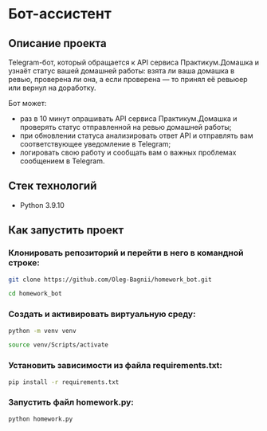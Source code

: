 # Бот-ассистент
## Описание проекта
Telegram-бот, который обращается к API сервиса Практикум.Домашка и узнаёт статус вашей домашней работы: взята ли ваша домашка в ревью, проверена ли она, а если проверена — то принял её ревьюер или вернул на доработку.

Бот может:

- раз в 10 минут опрашивать API сервиса Практикум.Домашка и проверять статус отправленной на ревью домашней работы;
- при обновлении статуса анализировать ответ API и отправлять вам соответствующее уведомление в Telegram;
- логировать свою работу и сообщать вам о важных проблемах сообщением в Telegram.
## Стек технологий
- Python 3.9.10

## Как запустить проект
### Клонировать репозиторий и перейти в него в командной строке:

```sh
git clone https://github.com/Oleg-Bagnii/homework_bot.git
```
```sh
cd homework_bot
```
### Создать и активировать виртуальную среду:

```sh
python -m venv venv
```
```sh
source venv/Scripts/activate
```
### Установить зависимости из файла requirements.txt:

```sh
pip install -r requirements.txt
```
### Запустить файл homework.py:

```sh
python homework.py
```

